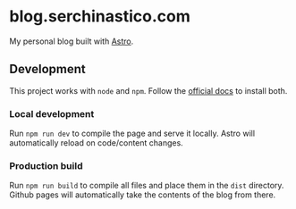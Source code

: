 # blog.serchinastico.com

My personal blog built with [Astro](https://astro.build/).

## Development

This project works with `node` and `npm`. Follow the [official docs](https://docs.npmjs.com/downloading-and-installing-node-js-and-npm) to install both.

### Local development

Run `npm run dev` to compile the page and serve it locally. Astro will automatically reload on code/content changes.

### Production build

Run `npm run build` to compile all files and place them in the `dist` directory. Github pages will automatically take the contents of the blog from there.
